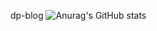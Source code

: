 dp-blog
![Anurag's GitHub stats](https://github-readme-stats.vercel.app/api?username=B-Dmitriy&theme=dark&show_icons=true)
